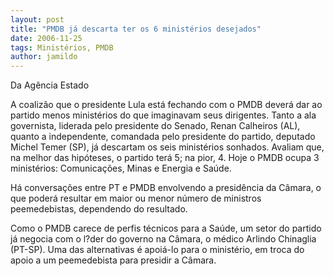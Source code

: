 ```yaml
---
layout: post
title: "PMDB já descarta ter os 6 ministérios desejados"
date: 2006-11-25
tags: Ministérios, PMDB
author: jamildo
---
```

Da Ag&ecirc;ncia Estado

A coaliz&atilde;o que o presidente Lula est&aacute; fechando com o PMDB dever&aacute; dar ao partido menos minist&eacute;rios do que imaginavam seus dirigentes. Tanto a ala governista, liderada pelo presidente do Senado, Renan Calheiros (AL), quanto a independente, comandada pelo presidente do partido, deputado Michel Temer (SP), j&aacute; descartam os seis minist&eacute;rios sonhados. Avaliam que, na melhor das hip&oacute;teses, o partido ter&aacute; 5; na pior, 4. Hoje o PMDB ocupa 3 minist&eacute;rios: Comunica&ccedil;&otilde;es, Minas e Energia e Sa&uacute;de.

H&aacute; conversa&ccedil;&otilde;es entre PT e PMDB envolvendo a presid&ecirc;ncia da C&acirc;mara, o que poder&aacute; resultar em maior ou menor n&uacute;mero de ministros peemedebistas, dependendo do resultado.

Como o PMDB carece de perfis t&eacute;cnicos para a Sa&uacute;de, um setor do partido j&aacute; negocia com o l?der do governo na C&acirc;mara, o m&eacute;dico Arlindo Chinaglia (PT-SP). Uma das alternativas &eacute; apoi&aacute;-lo para o minist&eacute;rio, em troca do apoio a um peemedebista para presidir a C&acirc;mara.